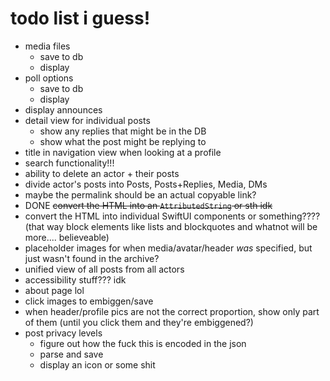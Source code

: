 #  todo list i guess!

* media files
    * save to db
    * display
* poll options
    * save to db
    * display
* display announces
* detail view for individual posts
    * show any replies that might be in the DB
    * show what the post might be replying to
* title in navigation view when looking at a profile
* search functionality!!!
* ability to delete an actor + their posts
* divide actor's posts into Posts, Posts+Replies, Media, DMs
* maybe the permalink should be an actual copyable link?
* DONE ~~convert the HTML into an `AttributedString` or sth idk~~
* convert the HTML into individual SwiftUI components or something???? (that way block elements like lists and blockquotes and whatnot will be more.... believeable)
* placeholder images for when media/avatar/header *was* specified, but just wasn't found in the archive?
* unified view of all posts from all actors
* accessibility stuff??? idk
* about page lol
* click images to embiggen/save
* when header/profile pics are not the correct proportion, show only part of them (until you click them and they're embiggened?)
* post privacy levels
    * figure out how the fuck this is encoded in the json
    * parse and save
    * display an icon or some shit

